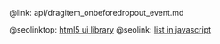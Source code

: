 @link: api/dragitem_onbeforedropout_event.md

@seolinktop: [html5 ui library](https://webix.com)
@seolink: [list in javascript](https://webix.com/widget/list/)
